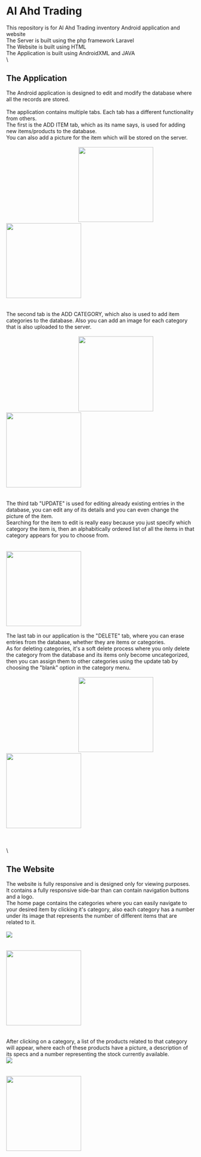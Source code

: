 # Al Ahd Trading
This repository is for Al Ahd Trading inventory Android application and website\
The Server is built using the php framework Laravel\
The Website is built using HTML\
The Application is built using AndroidXML and JAVA
\
\
## The Application
The Android application is designed to edit and modify the database where all the records are stored.\
\
The application contains multiple tabs. Each tab has a different functionality from others.\
The first is the ADD ITEM tab, which as its name says, is used for adding new items/products to the database.\
You can also add a picture for the item which will be stored on the server.\
\
&nbsp;&nbsp;&nbsp;&nbsp;&nbsp;&nbsp;&nbsp;&nbsp;&nbsp;&nbsp;&nbsp;&nbsp;&nbsp;&nbsp;&nbsp;&nbsp;&nbsp;&nbsp;&nbsp;&nbsp;&nbsp;&nbsp;&nbsp;&nbsp;&nbsp;&nbsp;&nbsp;&nbsp;&nbsp;&nbsp;&nbsp;&nbsp;&nbsp;&nbsp;&nbsp;&nbsp;&nbsp;&nbsp;&nbsp;&nbsp;&nbsp;&nbsp;&nbsp;&nbsp;&nbsp;&nbsp;&nbsp;&nbsp;
<img src="https://user-images.githubusercontent.com/35742121/84598006-5e4e9580-ae70-11ea-9358-95b3e6e0dc01.png" width="200">
&nbsp;&nbsp;&nbsp;&nbsp;&nbsp;&nbsp;&nbsp;&nbsp;&nbsp;&nbsp;&nbsp;&nbsp;&nbsp;&nbsp;&nbsp;&nbsp;&nbsp;&nbsp;&nbsp;&nbsp;
<img src="https://user-images.githubusercontent.com/35742121/84598010-60185900-ae70-11ea-81fe-d67822166ecd.png" width="200">\
\
\
The second tab is the ADD CATEGORY, which also is used to add item categories to the database. Also you can add an image for each category that is also uploaded to the server.\
\
&nbsp;&nbsp;&nbsp;&nbsp;&nbsp;&nbsp;&nbsp;&nbsp;&nbsp;&nbsp;&nbsp;&nbsp;&nbsp;&nbsp;&nbsp;&nbsp;&nbsp;&nbsp;&nbsp;&nbsp;&nbsp;&nbsp;&nbsp;&nbsp;&nbsp;&nbsp;&nbsp;&nbsp;&nbsp;&nbsp;&nbsp;&nbsp;&nbsp;&nbsp;&nbsp;&nbsp;&nbsp;&nbsp;&nbsp;&nbsp;&nbsp;&nbsp;&nbsp;&nbsp;&nbsp;&nbsp;&nbsp;&nbsp;
<img src="https://user-images.githubusercontent.com/35742121/84598012-61e21c80-ae70-11ea-9756-54d5a02a8c50.png" width="200">
&nbsp;&nbsp;&nbsp;&nbsp;&nbsp;&nbsp;&nbsp;&nbsp;&nbsp;&nbsp;&nbsp;&nbsp;&nbsp;&nbsp;&nbsp;&nbsp;&nbsp;&nbsp;&nbsp;&nbsp;
<img src="https://user-images.githubusercontent.com/35742121/84598015-627ab300-ae70-11ea-89e4-a0500c3b45a9.png" width="200">\
\
\
The third tab "UPDATE" is used for editing already existing entries in the database, you can edit any of its details and you can even change the picture of the item.\
Searching for the item to edit is really easy because you just specify which category the item is, then an alphabitically ordered list of all the items in that category appears for you to choose from.\
\
&nbsp;&nbsp;&nbsp;&nbsp;&nbsp;&nbsp;&nbsp;&nbsp;&nbsp;&nbsp;&nbsp;&nbsp;&nbsp;&nbsp;&nbsp;&nbsp;&nbsp;&nbsp;&nbsp;&nbsp;&nbsp;&nbsp;&nbsp;&nbsp;&nbsp;&nbsp;&nbsp;&nbsp;&nbsp;&nbsp;&nbsp;&nbsp;&nbsp;&nbsp;&nbsp;&nbsp;&nbsp;&nbsp;&nbsp;&nbsp;&nbsp;&nbsp;&nbsp;&nbsp;&nbsp;&nbsp;&nbsp;&nbsp;&nbsp;&nbsp;&nbsp;&nbsp;&nbsp;&nbsp;&nbsp;&nbsp;&nbsp;&nbsp;&nbsp;&nbsp;&nbsp;&nbsp;&nbsp;&nbsp;&nbsp;&nbsp;&nbsp;&nbsp;&nbsp;&nbsp;&nbsp;&nbsp;&nbsp;&nbsp;&nbsp;&nbsp;&nbsp;&nbsp;&nbsp;&nbsp;&nbsp;&nbsp;&nbsp;
<img src="https://user-images.githubusercontent.com/35742121/84598017-64447680-ae70-11ea-8428-fe18fd6facc3.png" width="200">
\
\
The last tab in our application is the "DELETE" tab, where you can erase entries from the database, whether they are items or categories.\
As for deleting categories, it's a soft delete process where you only delete the category from the database and its items only become uncategorized, then you can assign them to other categories using the update tab by choosing the "blank" option in the category menu.\
\
&nbsp;&nbsp;&nbsp;&nbsp;&nbsp;&nbsp;&nbsp;&nbsp;&nbsp;&nbsp;&nbsp;&nbsp;&nbsp;&nbsp;&nbsp;&nbsp;&nbsp;&nbsp;&nbsp;&nbsp;&nbsp;&nbsp;&nbsp;&nbsp;&nbsp;&nbsp;&nbsp;&nbsp;&nbsp;&nbsp;&nbsp;&nbsp;&nbsp;&nbsp;&nbsp;&nbsp;&nbsp;&nbsp;&nbsp;&nbsp;&nbsp;&nbsp;&nbsp;&nbsp;&nbsp;&nbsp;&nbsp;&nbsp;
<img src="https://user-images.githubusercontent.com/35742121/84598020-6575a380-ae70-11ea-8c90-b970208f147f.png" width="200">
&nbsp;&nbsp;&nbsp;&nbsp;&nbsp;&nbsp;&nbsp;&nbsp;&nbsp;&nbsp;&nbsp;&nbsp;&nbsp;&nbsp;&nbsp;&nbsp;&nbsp;&nbsp;&nbsp;&nbsp;
<img src="https://user-images.githubusercontent.com/35742121/84598021-660e3a00-ae70-11ea-873c-a283b3aa03f6.png" width="200">\
\
\
\
\
## The Website
The website is fully responsive and is designed only for viewing purposes. It contains a fully responsive side-bar than can contain navigation buttons and a logo.\
The home page contains the categories where you can easily navigate to your desired item by clicking it's category, also each category has a number under its image that represents the number of different items that are related to it.\
\
<img src="https://user-images.githubusercontent.com/35742121/84602048-581ae200-ae8d-11ea-9f94-2d67763fdaad.PNG">\
\
&nbsp;&nbsp;&nbsp;&nbsp;&nbsp;&nbsp;&nbsp;&nbsp;&nbsp;&nbsp;&nbsp;&nbsp;&nbsp;&nbsp;&nbsp;&nbsp;&nbsp;&nbsp;&nbsp;&nbsp;&nbsp;&nbsp;&nbsp;&nbsp;&nbsp;&nbsp;&nbsp;&nbsp;&nbsp;&nbsp;&nbsp;&nbsp;&nbsp;&nbsp;&nbsp;&nbsp;&nbsp;&nbsp;&nbsp;&nbsp;&nbsp;&nbsp;&nbsp;&nbsp;&nbsp;&nbsp;&nbsp;&nbsp;&nbsp;&nbsp;&nbsp;&nbsp;&nbsp;&nbsp;&nbsp;&nbsp;&nbsp;&nbsp;&nbsp;&nbsp;&nbsp;&nbsp;&nbsp;&nbsp;&nbsp;&nbsp;&nbsp;&nbsp;&nbsp;&nbsp;&nbsp;&nbsp;&nbsp;&nbsp;&nbsp;&nbsp;&nbsp;&nbsp;&nbsp;&nbsp;&nbsp;&nbsp;&nbsp;&nbsp;
<img src="https://user-images.githubusercontent.com/35742121/84602053-610bb380-ae8d-11ea-9e6d-ace43fd111f1.PNG" width="200">\
\
\
After clicking on a category, a list of the products related to that category will appear, where each of these products have a picture, a description of its specs and a number representing the stock currently available.
\
<img src="https://user-images.githubusercontent.com/35742121/84602055-6406a400-ae8d-11ea-8359-9af743c98bfb.PNG">\
\
&nbsp;&nbsp;&nbsp;&nbsp;&nbsp;&nbsp;&nbsp;&nbsp;&nbsp;&nbsp;&nbsp;&nbsp;&nbsp;&nbsp;&nbsp;&nbsp;&nbsp;&nbsp;&nbsp;&nbsp;&nbsp;&nbsp;&nbsp;&nbsp;&nbsp;&nbsp;&nbsp;&nbsp;&nbsp;&nbsp;&nbsp;&nbsp;&nbsp;&nbsp;&nbsp;&nbsp;&nbsp;&nbsp;&nbsp;&nbsp;&nbsp;&nbsp;&nbsp;&nbsp;&nbsp;&nbsp;&nbsp;&nbsp;&nbsp;&nbsp;&nbsp;&nbsp;&nbsp;&nbsp;&nbsp;&nbsp;&nbsp;&nbsp;&nbsp;&nbsp;&nbsp;&nbsp;&nbsp;&nbsp;&nbsp;&nbsp;&nbsp;&nbsp;&nbsp;&nbsp;&nbsp;&nbsp;&nbsp;&nbsp;&nbsp;&nbsp;&nbsp;&nbsp;&nbsp;&nbsp;&nbsp;&nbsp;&nbsp;&nbsp;
<img src="https://user-images.githubusercontent.com/35742121/84602057-6537d100-ae8d-11ea-9b23-0f90703548bf.PNG" width="200">
